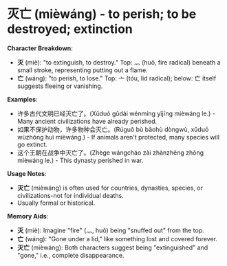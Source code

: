 # **灭亡 (mièwáng) - to perish; to be destroyed; extinction**

**Character Breakdown**:  
- **灭** (miè): "to extinguish, to destroy." Top: 灬 (huǒ, fire radical) beneath a small stroke, representing putting out a flame.  
- **亡** (wáng): "to perish, to lose." Top: 亠 (tóu, lid radical); below: 亡 itself suggests fleeing or vanishing.

**Examples**:  
- 许多古代文明已经灭亡了。(Xǔduō gǔdài wénmíng yǐjīng mièwáng le.) - Many ancient civilizations have already perished.  
- 如果不保护动物，许多物种会灭亡。(Rúguǒ bù bǎohù dòngwù, xǔduō wùzhǒng huì mièwáng.) - If animals aren't protected, many species will go extinct.  
- 这个王朝在战争中灭亡了。(Zhège wángcháo zài zhànzhēng zhōng mièwáng le.) - This dynasty perished in war.

**Usage Notes**:  
- **灭亡** (mièwáng) is often used for countries, dynasties, species, or civilizations-not for individual deaths.  
- Usually formal or historical.

**Memory Aids**:  
- **灭** (miè): Imagine "fire" (灬, huǒ) being "snuffed out" from the top.  
- **亡** (wáng): "Gone under a lid," like something lost and covered forever.  
- **灭亡** (mièwáng): Both characters suggest being "extinguished" and "gone," i.e., complete disappearance.
